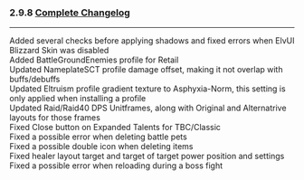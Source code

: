 ### 2.9.8 [Complete Changelog](https://github.com/eltreum0/eltruism/blob/main/Changelog.md)
___
Added several checks before applying shadows and fixed errors when ElvUI Blizzard Skin was disabled\
Added BattleGroundEnemies profile for Retail\
Updated NameplateSCT profile damage offset, making it not overlap with buffs/debuffs\
Updated Eltruism profile gradient texture to Asphyxia-Norm, this setting is only applied when installing a profile\
Updated Raid/Raid40 DPS Unitframes, along with Original and Alternatrive layouts for those frames\
Fixed Close button on Expanded Talents for TBC/Classic\
Fixed a possible error when deleting battle pets\
Fixed a possible double icon when deleting items\
Fixed healer layout target and target of target power position and settings\
Fixed a possible error when reloading during a boss fight
